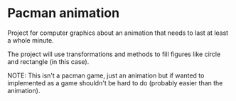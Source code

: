 # Pacman animation
Project for computer graphics about an animation that needs
to last at least a whole minute.

The project will use transformations and methods to fill figures like circle
and rectangle (in this case).

NOTE: This isn't a pacman game, just an animation but if wanted to implemented as a
game shouldn't be hard to do (probably easier than the animation).
